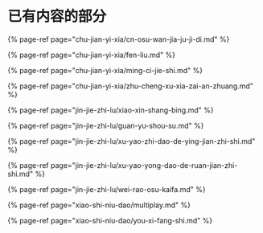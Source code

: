 # 已有内容的部分

{% page-ref page="chu-jian-yi-xia/cn-osu-wan-jia-ju-ji-di.md" %}

{% page-ref page="chu-jian-yi-xia/fen-liu.md" %}

{% page-ref page="chu-jian-yi-xia/ming-ci-jie-shi.md" %}

{% page-ref page="chu-jian-yi-xia/zhu-cheng-xu-xia-zai-an-zhuang.md" %}

{% page-ref page="jin-jie-zhi-lu/xiao-xin-shang-bing.md" %}

{% page-ref page="jin-jie-zhi-lu/guan-yu-shou-su.md" %}

{% page-ref page="jin-jie-zhi-lu/xu-yao-zhi-dao-de-ying-jian-zhi-shi.md" %}

{% page-ref page="jin-jie-zhi-lu/xu-yao-yong-dao-de-ruan-jian-zhi-shi.md" %}

{% page-ref page="jin-jie-zhi-lu/wei-rao-osu-kaifa.md" %}

{% page-ref page="xiao-shi-niu-dao/multiplay.md" %}

{% page-ref page="xiao-shi-niu-dao/you-xi-fang-shi.md" %}

